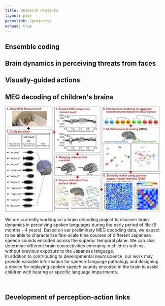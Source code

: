 ```yaml
---
title: Research Projects
layout: page
permalink: /projects/
nohead: true
---
```


<Dynamic perception and motivated actions> <this would go later with detailed description: Include Research questions.>

## Ensemble coding<br/>


## Brain dynamics in perceiving threats from faces<br/>


## Visually-guided actions<br/>


## MEG decoding of children's brains<br/>

![Fig1](/images/R21Fig.png)
  
<p>We are currently working on a brain decoding project to discover brain dynamics in perceiving spoken languages during the early period of life (6 months - 4 years). Based on our preliminary MEG decoding data, we expect to be able to characterize fine-scale time courses of different Japanese speech sounds encoded across the superior temporal plane. We can also determine different brain connectivities emerging in children with vs. without previous exposure to the Japanese language.<br/> In addition to contributing to developmental neuroscience, our work may provide valuable information for speech-language pathology and designing a device for replaying spoken speech sounds encoded in the brain to assist children with hearing or specific language impairments.</p><br/>


## Development of perception-action links<br/>
